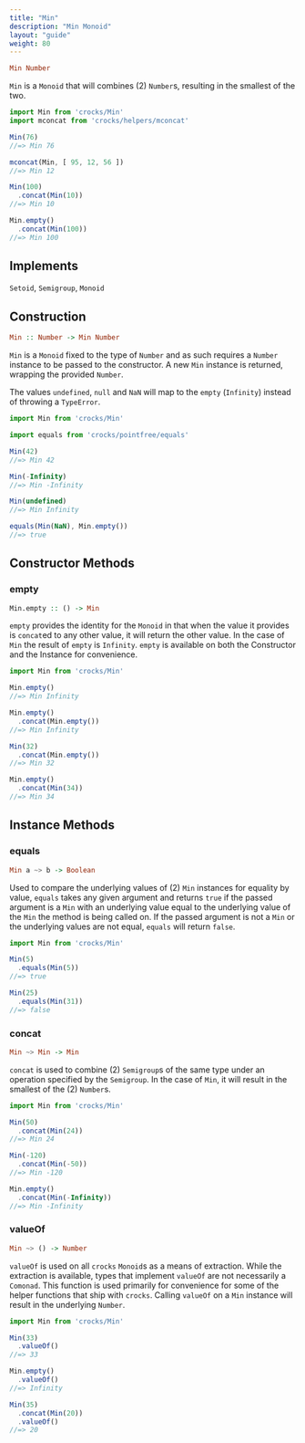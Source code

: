 ```yaml
---
title: "Min"
description: "Min Monoid"
layout: "guide"
weight: 80
---
```


```haskell
Min Number
```

`Min` is a `Monoid` that will combines (2) `Number`s, resulting in the smallest
of the two.

```js runkit
import Min from 'crocks/Min'
import mconcat from 'crocks/helpers/mconcat'

Min(76)
//=> Min 76

mconcat(Min, [ 95, 12, 56 ])
//=> Min 12

Min(100)
  .concat(Min(10))
//=> Min 10

Min.empty()
  .concat(Min(100))
//=> Min 100
```

## Implements

`Setoid`, `Semigroup`, `Monoid`

## Construction

```haskell
Min :: Number -> Min Number
```

`Min` is a `Monoid` fixed to the type of `Number` and as such requires
a `Number` instance to be passed to the constructor. A new `Min` instance is
returned, wrapping the provided `Number`.

The values `undefined`, `null` and `NaN` will map to the `empty` (`Infinity`)
instead of throwing a `TypeError`.

```js runkit
import Min from 'crocks/Min'

import equals from 'crocks/pointfree/equals'

Min(42)
//=> Min 42

Min(-Infinity)
//=> Min -Infinity

Min(undefined)
//=> Min Infinity

equals(Min(NaN), Min.empty())
//=> true
```

## Constructor Methods

### empty

```haskell
Min.empty :: () -> Min
```

`empty` provides the identity for the `Monoid` in that when the value it
provides is `concat`ed to any other value, it will return the other value. In
the case of `Min` the result of `empty` is `Infinity`. `empty` is available on
both the Constructor and the Instance for convenience.

```js runkit
import Min from 'crocks/Min'

Min.empty()
//=> Min Infinity

Min.empty()
  .concat(Min.empty())
//=> Min Infinity

Min(32)
  .concat(Min.empty())
//=> Min 32

Min.empty()
  .concat(Min(34))
//=> Min 34
```

## Instance Methods

### equals

```haskell
Min a ~> b -> Boolean
```

Used to compare the underlying values of (2) `Min` instances for equality by
value, `equals` takes any given argument and returns `true` if the passed
argument is a `Min` with an underlying value equal to the underlying value of
the `Min` the method is being called on. If the passed argument is not
a `Min` or the underlying values are not equal, `equals` will return `false`.

```js runkit
import Min from 'crocks/Min'

Min(5)
  .equals(Min(5))
//=> true

Min(25)
  .equals(Min(31))
//=> false
```

### concat

```haskell
Min ~> Min -> Min
```

`concat` is used to combine (2) `Semigroup`s of the same type under an
operation specified by the `Semigroup`. In the case of `Min`, it will result
in the smallest of the (2) `Number`s.

```js runkit
import Min from 'crocks/Min'

Min(50)
  .concat(Min(24))
//=> Min 24

Min(-120)
  .concat(Min(-50))
//=> Min -120

Min.empty()
  .concat(Min(-Infinity))
//=> Min -Infinity
```

### valueOf

```haskell
Min ~> () -> Number
```

`valueOf` is used on all `crocks` `Monoid`s as a means of extraction. While the
extraction is available, types that implement `valueOf` are not necessarily
a `Comonad`. This function is used primarily for convenience for some of the
helper functions that ship with `crocks`. Calling `valueOf` on a `Min` instance
will result in the underlying `Number`.

```js runkit
import Min from 'crocks/Min'

Min(33)
  .valueOf()
//=> 33

Min.empty()
  .valueOf()
//=> Infinity

Min(35)
  .concat(Min(20))
  .valueOf()
//=> 20
```

